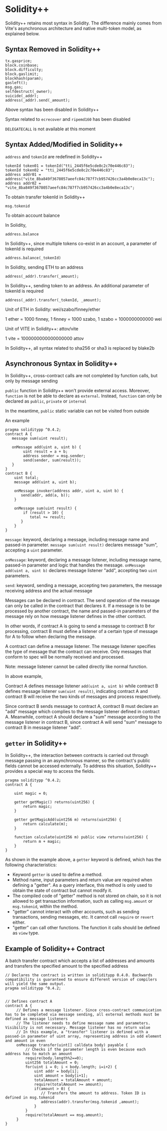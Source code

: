 # Solidity++

Solidity++ retains most syntax in Solidity. The difference mainly comes from Vite's asynchronous architecture and native multi-token model, as explained below.

## Syntax Removed in Solidity++

```
tx.gasprice;
block.coinbase;
block.difficulty;
block.gaslimit;
blockhash(param);
gasleft();
msg.gas;
selfdestruct(_owner);
suicide(_addr);
address(_addr).send(_amount);
```

Above syntax has been disabled in Solidity++

Syntax related to `ecrecover` and `ripemd160` has been disabled

`DELEGATECALL` is not available at this moment


## Syntax Added/Modified in Solidity++

`address` and `tokenId` are redefined in Solidity++

```
tokenId token01 = tokenId("tti_2445f6e5cde8c2c70e446c83");
tokenId token02 = "tti_2445f6e5cde8c2c70e446c83";
address addr01 = address("vite_8ba849f3678057aeefc84c787f7cb957426cc3a4b0e8eca13c");
address addr02 = "vite_8ba849f3678057aeefc84c787f7cb957426cc3a4b0e8eca13c";
```

To obtain transfer tokenId in Solidity++

```
msg.tokenid
```

To obtain account balance

In Solidity,

```
address.balance
```

In Solidity++, since multiple tokens co-exist in an account, a parameter of tokenId is required

```
address.balance(_tokenId)
```

In Solidity, sending ETH to an address

```
address(_addr).transfer(_amount);
```

In Solidity++, sending token to an address. An additional parameter of tokenId is required

```
address(_addr).transfer(_tokenId, _amount);
```

Unit of ETH in Solidity: wei/szabo/finney/ether

1 ether = 1000 finney, 1 finney = 1000 szabo, 1 szabo = 1000000000000 wei

Unit of VITE in Solidity++: attov/vite

1 vite = 1000000000000000000 attov

In Solidity++, all syntax related to sha256 or sha3 is replaced by blake2b

## Asynchronous Syntax in Solidity++

In Solidity++, cross-contract calls are not completed by function calls, but only by message sending

`public` function in Solidity++ won't provide external access. Moreover, `function` is not be able to declare as `external`. Instead, `function` can only be declared as `public`, `private` or `internal`

In the meantime, `public` static variable can not be visited from outside

An example

```
pragma soliditypp ^0.4.2;
contract A {
   message sum(uint result);

   onMessage add(uint a, uint b) {
        uint result = a + b;
        address sender = msg.sender;
        send(sender, sum(result));
   }
}
contract B {
    uint total;
    message add(uint a, uint b);

    onMessage invoker(address addr, uint a, uint b) {
       send(addr, add(a, b));
    }

    onMessage sum(uint result) {
        if (result > 10) {
           total += result;
       }
    }
}
```

`message`: keyword, declaring a message, including message name and passed-in parameter. `message sum(uint result)` declares message "sum", accepting a `uint` parameter.

`onMessage`: keyword, declaring a message listener, including message name, passed-in parameter and logic that handles the message. `onMessage add(uint a, uint b)` declares message listener "add", accepting two `uint` parameters.

`send`: keyword, sending a message, accepting two parameters, the message receiving address and the actual message


Messages can be declared in contract. The send operation of the message can only be called in the contract that declares it. If a message is to be processed by another contract, the name and passed-in parameters of the message rely on how message listener defines in the other contract.

In other words, if contract A is going to send a message to contract B for processing, contract B must define a listener of a certain type of message for A to follow when declaring the message.

A contract can define a message listener. The message listener specifies the type of message that the contract can receive. Only messages that conform to spec will be normally received and processed.

Note: message listener cannot be called directly like normal function.

In above example,

Contract A defines message listener `add(uint a, uint b)` while contract B defines message listener `sum(uint result)`, indicating contract A and contract B will receive the two kinds of messages and process respectively.

Since contract B sends message to contract A, contract B must declare an "add" message which complies to the message listener defined in contract A. Meanwhile, contract A should declare a "sum" message according to the message listener in contract B, since contract A will send "sum" message to contract B in message listener "add".

## `getter` in Solidity++

In Solidity++, the interaction between contracts is carried out through message passing in an asynchronous manner, so the contract's public fields cannot be accessed externally. 
To address this situation, Solidity++ provides a special way to access the fields.

```
pragma soliditypp ^0.4.2;
contract A {

    uint magic = 0;
   
    getter getMagic() returns(uint256) {
        return magic;
    }

    getter getMagicAdd(uint256 m) returns(uint256) {
        return calculate(m);
    }
    
    function calculate(uint256 m) public view returns(uint256) {
        return m + magic;
    }
}
```

As shown in the example above, a `getter` keyword is defined, which has the following characteristics:

* Keyword `getter` is used to define a method.
* Method name, input parameters and return value are required when defining a "getter". As a query interface, this method is only used to obtain the state of contract but cannot modify it.
* The compiled code of "getter" method is not stored on chain, so it is not allowed to get transaction information, such as calling `msg.amount` or `msg.tokenid`, within the method.
* "getter" cannot interact with other accounts, such as sending transactions, sending messages, etc. It cannot call `require` or `revert` either.
* "getter" can call other functions. The function it calls should be defined as `view` type.

## Example of Solidity++ Contract

A batch transfer contract which accepts a list of addresses and amounts and transfers the specified amount to the specified address

```
// Declares the contract is written in soliditypp 0.4.0. Backwards compatibility is guaranteed to ensure different version of compilers will yield the same output.
pragma soliditypp ^0.4.2;
 
 
// Defines contract A
contract A {
     // Defines a message listener. Since cross-contract communication has to be completed via message sending, all external methods must be defined as message listeners
     // The listener needs to define message name and parameters. Visibility is not necessary. Message listener has no return value
     // In this example, a "transfer" listener is defined with a passed-in parameter of uint array, representing address in odd element and amount in even
     onMessage transfer(uint[] calldata body) payable {
         // Checks if the parameter length is even because each address has to match an amount
         require(body.length%2==0);
         uint256 totalAmount = 0;
         for(uint i = 0; i < body.length; i=i+2) {
             uint addr = body[i];
             uint amount = body[i+1];
             totalAmount = totalAmount + amount;
             require(totalAmount >= amount);
             if(amount > 0) {
                // Transfers the amount to address. Token ID is defined in msg.tokenid
                address(addr).transfer(msg.tokenid ,amount);
             }
         }
         require(totalAmount == msg.amount);
     }
}
```
